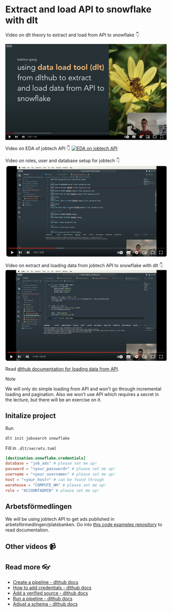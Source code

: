 # Extract and load API to snowflake with dlt 

Video on dlt theory to extract and load from API to snowflake :point_down:

[![dlt to extract and load from api to snowflake](https://github.com/kokchun/assets/blob/main/data_warehouse/dlt_api_video.png?raw=true)](https://youtu.be/eohHTUU0RII)

Video on EDA of jobtech API :point_down:
[![EDA on jobtech API]()](https://youtu.be/HB6Y8eMQ8w0)

Video on roles, user and database setup for jobtech :point_down:
[![roles, user and database setup](https://github.com/kokchun/assets/blob/main/data_warehouse/roles_jobtech_video.png?raw=true)](https://www.youtube.com/watch?v=EfN1PrpUPyM)

Video on extract and loading data from jobtech API to snowflake with dlt :point_down:
[![extract and load data from dlt to snowflake](https://github.com/kokchun/assets/blob/main/data_warehouse/dlt_jobtech_video.png?raw=true)](https://www.youtube.com/watch?v=PEmcikWd93o)



Read [dlthub documentation for loading data from API](https://dlthub.com/devel/tutorial/load-data-from-an-api). 

> [!NOTE]
> We will only do simple loading from API and won't go through incremental loading and pagination. Also we won't use API which requires a secret in the lecture, but there will be an exercise on it.


## Initalize project 

Run 

```bash
dlt init jobsearch snowflake
```

Fill in `.dlt/secrets.toml`

```toml
[destination.snowflake.credentials]
database = "job_ads" # please set me up!
password = "<your_password>" # please set me up!
username = "<your_username>" # please set me up!
host = "<your_host>" # can be found through 
warehouse = "COMPUTE_WH" # please set me up!
role = "ACCOUNTADMIN" # please set me up!
```


## Arbetsförmedlingen

We will be using jobtech API to get ads published in arbetsförmedlingen/platsbanken. Go into [this code examples repository](https://gitlab.com/arbetsformedlingen/job-ads/getting-started-code-examples/code-examples-start-here) to read documentation. 



## Other videos :video_camera:


## Read more :eyeglasses:

- [Create a pipeline - dlthub docs](https://dlthub.com/docs/walkthroughs/create-a-pipeline)
- [How to add credentials - dlthub docs](https://dlthub.com/docs/walkthroughs/add_credentials)
- [Add a verified source - dlthub docs](https://dlthub.com/docs/walkthroughs/add-a-verified-source)
- [Run a pipeline - dlthub docs](https://dlthub.com/docs/walkthroughs/run-a-pipeline)
- [Adjust a schema - dlthub docs](https://dlthub.com/docs/walkthroughs/adjust-a-schema)
